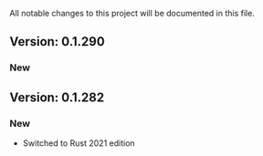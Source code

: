 All notable changes to this project will be documented in this file.

## Version: 0.1.290

### New


## Version: 0.1.282

### New

- Switched to Rust 2021 edition

